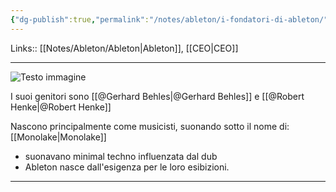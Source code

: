```yaml
---
{"dg-publish":true,"permalink":"/notes/ableton/i-fondatori-di-ableton/"}
---
```


Links:: [[Notes/Ableton/Ableton\|Ableton]], [[CEO\|CEO]]

---
![Testo immagine](https://mikcommunity.blob.core.windows.net/blogimages/aa52de5e-daf5-4bae-a13a-5bd95c4fdffa_mono_01.jpg)

I suoi genitori sono [[@Gerhard Behles\|@Gerhard Behles]] e [[@Robert Henke\|@Robert Henke]]

Nascono principalmente come musicisti, suonando sotto il nome di: [[Monolake\|Monolake]]

- suonavano minimal techno influenzata dal dub
- Ableton nasce dall'esigenza per le loro esibizioni. 




---
